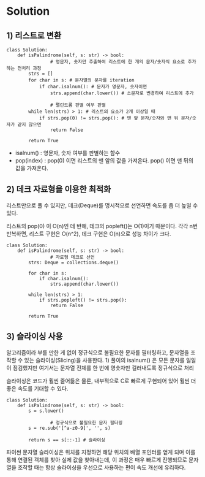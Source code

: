 # ​Solution
## 1) 리스트로 변환
```python3
class Solution:
    def isPalindrome(self, s: str) -> bool:
				# 영문자, 숫자만 추출하여 리스트에 한 개의 문자/숫자씩 요소로 추가하는 전처리 과정
        strs = []
        for char in s: # 문자열의 문자를 iteration
            if char.isalnum(): # 문자가 영문자, 숫자이면
                strs.append(char.lower()) # 소문자로 변경하여 리스트에 추가
        
				# 팰린드롬 판별 여부 판별
        while len(strs) > 1: # 리스트의 요소가 2개 이상일 때
            if strs.pop(0) != strs.pop(): # 맨 앞 문자/숫자와 맨 뒤 문자/숫자가 같지 않으면
                return False
        
        return True
```
* isalnum() : 영문자, 숫자 여부를 판별하는 함수
* pop(index) : pop(0) 이면 리스트의 맨 앞의 값을 가져온다. pop() 이면 맨 뒤의 값을 가져온다.

## 2) 데크 자료형을 이용한 최적화
리스트만으로 풀 수 있지만, 데크(Deque)를 명시적으로 선언하면 속도를 좀 더 높일 수 있다.

리스트의 pop(0) 이 O(n)인 데 반해, 데크의 popleft()는 O(1)이기 때문이다. 각각 n번 반복하면, 리스트 구현은 O(n^2), 데크 구현은 O(n)으로 성능 차이가 크다.

```python3
class Solution:
    def isPalindrome(self, s: str) -> bool:
				# 자료형 데크로 선언
        strs: Deque = collections.deque() 
            
        for char in s:
            if char.isalnum():
                strs.append(char.lower())
                
        while len(strs) > 1:
            if strs.popleft() != strs.pop():
                return False
            
        return True
```

## 3) 슬라이싱 사용
알고리즘이라 부를 만한 게 없이 정규식으로 불필요한 문자를 필터링하고, 문자열을 조작할 수 있는 슬라이싱(Slicing)을 사용한다. 1) 풀이의 isalnum() 은 모든 문자를 일일이 점검했지만 여기서는 문자열 전체를 한 번에 영숫자만 걸러내도록 정규식으로 처리

슬라이싱은 코드가 훨씬 줄어듦은 물론, 내부적으로 C로 빠르게 구현되어 있어 훨씬 더 좋은 속도를 기대할 수 있다.

```python3
class Solution:
    def isPalindrome(self, s: str) -> bool:
        s = s.lower()
        
				# 정규식으로 불필요한 문자 필터링
        s = re.sub('[^a-z0-9]', '', s)
        
        return s == s[::-1] # 슬라이싱
```
파이썬 문자열 슬라이싱은 위치를 지정하면 해당 위치의 배열 포인터를 얻게 되며 이를 통해 연결된 객체를 찾아 실제 값을 찾아내는데, 이 과정은 매우 빠르게 진행되므로 문자열을 조작할 때는 항상 슬라이싱을 우선으로 사용하는 편이 속도 개선에 유리하다.
